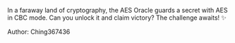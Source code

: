 In a faraway land of cryptography, the AES Oracle guards a secret with AES in CBC mode. Can you unlock it and claim victory? The challenge awaits! ✨

Author: Ching367436
